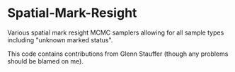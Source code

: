 # Spatial-Mark-Resight
Various spatial mark resight MCMC samplers allowing for all sample types including "unknown marked status".

This code contains contributions from Glenn Stauffer (though any problems should be blamed on me).
